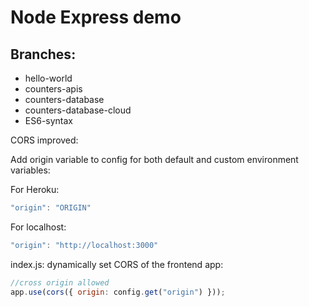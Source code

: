 # Node Express demo

## Branches:

- hello-world
- counters-apis
- counters-database
- counters-database-cloud
- ES6-syntax

CORS improved:

Add origin variable to config for both default and custom environment variables:

For Heroku:
```javascript
"origin": "ORIGIN"
```
For localhost:
```javascript
"origin": "http://localhost:3000"
```

index.js: dynamically set CORS of the frontend app:
```javascript
//cross origin allowed
app.use(cors({ origin: config.get("origin") }));
```

```javascript

```

```javascript

```